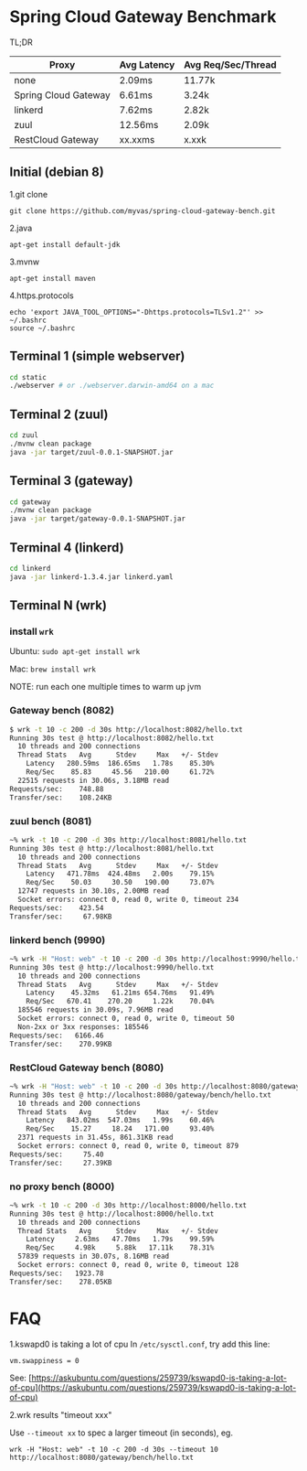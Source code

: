 Spring Cloud Gateway Benchmark
=======

TL;DR

Proxy | Avg Latency | Avg Req/Sec/Thread
-- | -- | -- 
none | 2.09ms | 11.77k
Spring Cloud Gateway | 6.61ms | 3.24k
linkerd | 7.62ms | 2.82k
zuul | 12.56ms | 2.09k
RestCloud Gateway | xx.xxms | x.xxk

## Initial (debian 8)
1.git clone
```
git clone https://github.com/myvas/spring-cloud-gateway-bench.git
```
2.java
```
apt-get install default-jdk
```
3.mvnw
```
apt-get install maven
```
4.https.protocols
```
echo 'export JAVA_TOOL_OPTIONS="-Dhttps.protocols=TLSv1.2"' >> ~/.bashrc
source ~/.bashrc
```

## Terminal 1 (simple webserver)

```bash
cd static
./webserver # or ./webserver.darwin-amd64 on a mac
```

## Terminal 2 (zuul)
```bash
cd zuul
./mvnw clean package
java -jar target/zuul-0.0.1-SNAPSHOT.jar 
```

## Terminal 3 (gateway)
```bash
cd gateway
./mvnw clean package
java -jar target/gateway-0.0.1-SNAPSHOT.jar 
```

## Terminal 4 (linkerd)
```bash
cd linkerd
java -jar linkerd-1.3.4.jar linkerd.yaml
```

## Terminal N (wrk)

### install `wrk`
Ubuntu: `sudo apt-get install wrk`

Mac: `brew install wrk`

NOTE: run each one multiple times to warm up jvm

### Gateway bench (8082)
```bash
$ wrk -t 10 -c 200 -d 30s http://localhost:8082/hello.txt
Running 30s test @ http://localhost:8082/hello.txt
  10 threads and 200 connections
  Thread Stats   Avg      Stdev     Max   +/- Stdev
    Latency   280.59ms  186.65ms   1.78s    85.30%
    Req/Sec    85.83     45.56   210.00     61.72%
  22515 requests in 30.06s, 3.18MB read
Requests/sec:    748.88
Transfer/sec:    108.24KB
```

### zuul bench (8081)
```bash
~% wrk -t 10 -c 200 -d 30s http://localhost:8081/hello.txt
Running 30s test @ http://localhost:8081/hello.txt
  10 threads and 200 connections
  Thread Stats   Avg      Stdev     Max   +/- Stdev
    Latency   471.78ms  424.48ms   2.00s    79.15%
    Req/Sec    50.03     30.50   190.00     73.07%
  12747 requests in 30.10s, 2.00MB read
  Socket errors: connect 0, read 0, write 0, timeout 234
Requests/sec:    423.54
Transfer/sec:     67.98KB
```

### linkerd bench (9990)
```bash
~% wrk -H "Host: web" -t 10 -c 200 -d 30s http://localhost:9990/hello.txt
Running 30s test @ http://localhost:9990/hello.txt
  10 threads and 200 connections
  Thread Stats   Avg      Stdev     Max   +/- Stdev
    Latency    45.32ms   61.21ms 654.76ms   91.49%
    Req/Sec   670.41    270.20     1.22k    70.04%
  185546 requests in 30.09s, 7.96MB read
  Socket errors: connect 0, read 0, write 0, timeout 50
  Non-2xx or 3xx responses: 185546
Requests/sec:   6166.46
Transfer/sec:    270.99KB
```

### RestCloud Gateway bench (8080)
```bash
~% wrk -H "Host: web" -t 10 -c 200 -d 30s http://localhost:8080/gateway/bench/hello.txt
Running 30s test @ http://localhost:8080/gateway/bench/hello.txt
  10 threads and 200 connections
  Thread Stats   Avg      Stdev     Max   +/- Stdev
    Latency   843.02ms  547.03ms   1.99s    60.46%
    Req/Sec    15.27     18.24   171.00     93.40%
  2371 requests in 31.45s, 861.31KB read
  Socket errors: connect 0, read 0, write 0, timeout 879
Requests/sec:     75.40
Transfer/sec:     27.39KB
```

### no proxy bench (8000)
```bash
~% wrk -t 10 -c 200 -d 30s http://localhost:8000/hello.txt
Running 30s test @ http://localhost:8000/hello.txt
  10 threads and 200 connections
  Thread Stats   Avg      Stdev     Max   +/- Stdev
    Latency     2.63ms   47.70ms   1.79s    99.59%
    Req/Sec     4.98k     5.88k   17.11k    78.31%
  57839 requests in 30.07s, 8.16MB read
  Socket errors: connect 0, read 0, write 0, timeout 128
Requests/sec:   1923.78
Transfer/sec:    278.05KB
```

# FAQ
1.kswapd0 is taking a lot of cpu
In `/etc/sysctl.conf`, try add this line:
```
vm.swappiness = 0
```
See: [https://askubuntu.com/questions/259739/kswapd0-is-taking-a-lot-of-cpu](https://askubuntu.com/questions/259739/kswapd0-is-taking-a-lot-of-cpu)

2.wrk results "timeout xxx"

Use `--timeout xx` to spec a larger timeout (in seconds), eg.
```
wrk -H "Host: web" -t 10 -c 200 -d 30s --timeout 10 http://localhost:8080/gateway/bench/hello.txt
```
